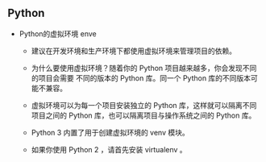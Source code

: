 Python
----

- Python的虚拟环境 enve

  - 建议在开发环境和生产环境下都使用虚拟环境来管理项目的依赖。

  - 为什么要使用虚拟环境？随着你的 Python 项目越来越多，你会发现不同的项目会需要 不同的版本的 Python 库。同一个 Python 库的不同版本可能不兼容。

  - 虚拟环境可以为每一个项目安装独立的 Python 库，这样就可以隔离不同项目之间的 Python 库，也可以隔离项目与操作系统之间的 Python 库。

  - Python 3 内置了用于创建虚拟环境的 venv 模块。

  - 如果你使用 Python 2 ，请首先安装 virtualenv 。
